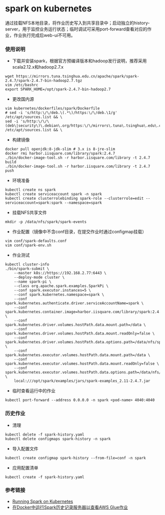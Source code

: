 # spark on kubernetes
通过挂载NFS本地目录，将作业历史写入到共享目录中；启动独立的history-server，用于监控业务运行状态；临时调试可采用port-forward查看对应的作业，作业执行完成后web-ui不可用。

### 使用说明
- 下载并安装spark，根据官方预编译版本和hadoop发行说明，推荐采用scala2.12.x和hadoop2.7.x
```
wget https://mirrors.tuna.tsinghua.edu.cn/apache/spark/spark-2.4.7/spark-2.4.7-bin-hadoop2.7.tgz
vim /etc/bashrc
export SPARK_HOME=/opt/spark-2.4.7-bin-hadoop2.7
```
- 更改国内源
```
vim kubernetes/dockerfiles/spark/Dockerfile
# sed -i 's/http:\/\/deb.\(.*\)/https:\/\/deb.\1/g' /etc/apt/sources.list && \
sed -i 's/http:\/\/\(deb\|security\)\.debian\.org/https:\/\/mirrors\.tuna\.tsinghua\.edu\.cn/g' /etc/apt/sources.list && \
```
- 构建镜像
```
docker pull openjdk:8-jdk-slim # 3.x is 8-jre-slim
docker rmi harbor.iisquare.com/library/spark:2.4.7
./bin/docker-image-tool.sh -r harbor.iisquare.com/library -t 2.4.7 build
./bin/docker-image-tool.sh -r harbor.iisquare.com/library -t 2.4.7 push
```
- 环境准备
```
kubectl create ns spark
kubectl create serviceaccount spark -n spark
kubectl create clusterrolebinding spark-role --clusterrole=edit --serviceaccount=spark:spark --namespace=spark
```
- 挂载NFS共享文件
```
mkdir -p /data/nfs/spark/spark-events
```
- 作业配置（镜像中不含conf目录，在提交作业时通过configmap挂载）
```
vim conf/spark-defaults.conf
vim conf/spark-env.sh
```
- 作业测试
```
kubectl cluster-info
./bin/spark-submit \
    --master k8s://https://192.168.2.77:6443 \
    --deploy-mode cluster \
    --name spark-pi \
    --class org.apache.spark.examples.SparkPi \
    --conf spark.executor.instances=5 \
    --conf spark.kubernetes.namespace=spark \
    --conf spark.kubernetes.authenticate.driver.serviceAccountName=spark \
    --conf spark.kubernetes.container.image=harbor.iisquare.com/library/spark:2.4.7 \
    --conf spark.kubernetes.driver.volumes.hostPath.data.mount.path=/data \
    --conf spark.kubernetes.driver.volumes.hostPath.data.mount.readOnly=false \
    --conf spark.kubernetes.driver.volumes.hostPath.data.options.path=/data/nfs/spark \
    --conf spark.kubernetes.executor.volumes.hostPath.data.mount.path=/data \
    --conf spark.kubernetes.executor.volumes.hostPath.data.mount.readOnly=false \
    --conf spark.kubernetes.executor.volumes.hostPath.data.options.path=/data/nfs/spark \
    local:///opt/spark/examples/jars/spark-examples_2.11-2.4.7.jar
```
- 临时查看运行中的作业
```
kubectl port-forward --address 0.0.0.0 -n spark <pod-name> 4040:4040
```

### 历史作业
- 清理
```
kubectl delete -f spark-history.yaml
kubectl delete configmaps spark-history -n spark
```
- 导入配置文件
```
kubectl create configmap spark-history --from-file=conf -n spark
```
- 应用配置清单
```
kubectl create -f spark-history.yaml
```

### 参考链接
- [Running Spark on Kubernetes](https://spark.apache.org/docs/2.4.7/running-on-kubernetes.html)
- [在Docker中运行Spark历史记录服务器以查看AWS Glue作业](https://stackoom.com/question/3yLOH/%E5%9C%A8Docker%E4%B8%AD%E8%BF%90%E8%A1%8CSpark%E5%8E%86%E5%8F%B2%E8%AE%B0%E5%BD%95%E6%9C%8D%E5%8A%A1%E5%99%A8%E4%BB%A5%E6%9F%A5%E7%9C%8BAWS-Glue%E4%BD%9C%E4%B8%9A)
